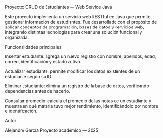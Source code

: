 Proyecto: CRUD de Estudiantes — Web Service Java

Este proyecto implementa un servicio web RESTful en Java que permite gestionar información de estudiantes.
Fue desarrollado con el propósito de aplicar conceptos de programación, bases de datos y servicios web, integrando distintas tecnologías para crear una solución funcional y organizada.

Funcionalidades principales

Insertar estudiante: agrega un nuevo registro con nombre, apellidos, edad, correo, identificación y estado activo.

Actualizar estudiante: permite modificar los datos existentes de un estudiante según su ID.

Eliminar estudiante: elimina un registro de la base de datos, verificando dependencias antes de hacerlo.

Consultar promedio: calcula el promedio de las notas de un estudiante y muestra en qué materia tuvo mejor rendimiento, identificándolo por nombre e identificación.

Autor

Alejandro García
Proyecto académico — 2025
